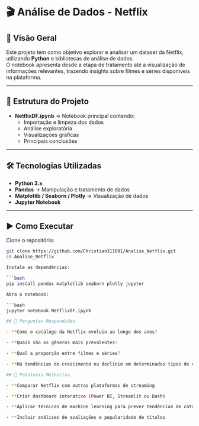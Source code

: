 # 🎬 Análise de Dados - Netflix

## 📌 Visão Geral
Este projeto tem como objetivo explorar e analisar um dataset da Netflix, utilizando **Python** e bibliotecas de análise de dados.  
O notebook apresenta desde a etapa de tratamento até a visualização de informações relevantes, trazendo insights sobre filmes e séries disponíveis na plataforma.  

---

## 📂 Estrutura do Projeto
- **NetflixDF.ipynb** → Notebook principal contendo:
  - Importação e limpeza dos dados
  - Análise exploratória
  - Visualizações gráficas
  - Principais conclusões

---

## 🛠️ Tecnologias Utilizadas
- **Python 3.x**
- **Pandas** → Manipulação e tratamento de dados
- **Matplotlib / Seaborn / Plotly** → Visualização de dados
- **Jupyter Notebook**

---

## ▶️ Como Executar
Clone o repositório:

```bash
git clone https://github.com/Christian311091/Analise_Netflix.git
cd Analise_Netflix

Instale as dependências:

```bash
pip install pandas matplotlib seaborn plotly jupyter

Abra o notebook:

```bash
jupyter notebook NetflixDF.ipynb

## 🔎 Perguntas Respondidas

- **Como o catálogo da Netflix evoluiu ao longo dos anos?

- **Quais são os gêneros mais prevalentes?

- **Qual a proporção entre filmes e séries?

- **Há tendências de crescimento ou declínio em determinados tipos de conteúdo?

## 🚀 Possíveis Melhorias

- **Comparar Netflix com outras plataformas de streaming

- **Criar dashboard interativo (Power BI, Streamlit ou Dash)

- **Aplicar técnicas de machine learning para prever tendências de catálogo

- **Incluir análises de avaliações e popularidade de títulos
